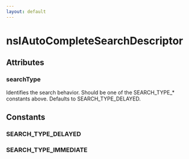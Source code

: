 ```yaml
---
layout: default
---
```


# nsIAutoCompleteSearchDescriptor #

## Attributes ##

### searchType ###

Identifies the search behavior.
Should be one of the SEARCH_TYPE_* constants above.
Defaults to SEARCH_TYPE_DELAYED.


## Constants ##

### SEARCH_TYPE_DELAYED ###

### SEARCH_TYPE_IMMEDIATE ###
